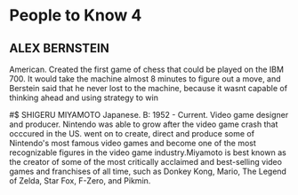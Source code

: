 # People to Know 4

## ALEX BERNSTEIN
American. Created the first game of chess that could be played on the IBM 700. It would take the machine almost 8 minutes to figure out a move, and Berstein said that he never lost to the machine, because it wasnt capable of thinking ahead and using strategy to win

#$ SHIGERU MIYAMOTO
Japanese. B: 1952 - Current. Video game designer and producer. Nintendo was able to grow after the video game crash that occcured in the US. went on to create, direct and produce some of Nintendo's most famous video games and become one of the most recognizable figures in the video game industry.Miyamoto is best known as the creator of some of the most critically acclaimed and best-selling video games and franchises of all time, such as Donkey Kong, Mario, The Legend of Zelda, Star Fox, F-Zero, and Pikmin.
